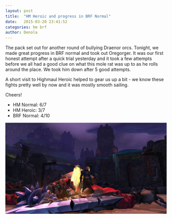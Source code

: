 ```yaml
---
layout: post
title:  "HM Heroic and progress in BRF Normal"
date:   2015-03-20 23:41:52
categories: hm brf
author: Denola
---
```


The pack set out for another round of bullying Draenor orcs.  Tonight, we made great progress in BRF normal and took out Oregorger.  It was our first honest attempt after a quick trial yesterday and it took a few attempts before we all had a good clue on what this mole rat was up to as he rolls around the place.  We took him down after 5 good attempts.

A short visit to Highmaul Heroic helped to gear us up a bit - we know these fights pretty well by now and it was mostly smooth sailing.

Cheers!

 - HM Normal: 6/7
 - HM Heroic: 3/7
 - BRF Normal: 4/10

![Butcher!](/assets/2015-03-20-butcher.jpg)
